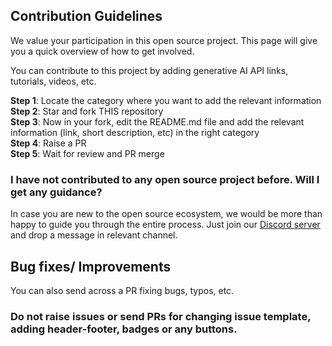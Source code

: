 ## Contribution Guidelines

We value your participation in this open source project. This page will give you a quick overview of how to get involved.

You can contribute to this project by adding generative AI API links, tutorials, videos, etc.  

**Step 1**: Locate the category where you want to add the relevant information  
**Step 2**: Star and fork THIS repository  
**Step 3**: Now in your fork, edit the README.md file and add the relevant information (link, short description, etc) in the right category  
**Step 4**: Raise a PR  
**Step 5**: Wait for review and PR merge

### I have not contributed to any open source project before. Will I get any guidance?

In case you are new to the open source ecosystem, we would be more than happy to guide you through the entire process. Just join our [Discord server](https://bit.ly/heyfoss) and drop a message in relevant channel.

## Bug fixes/ Improvements

You can also send across a PR fixing bugs, typos, etc.

### Do not raise issues or send PRs for changing issue template, adding header-footer, badges or any buttons. 
